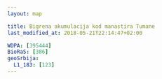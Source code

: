 ```yaml
---
layout: map

title: Bigrena akumulacija kod manastira Tumane
last_modified_at: 2018-05-21T22:14:47+02:00

WDPA: [395444]
BioRaS: [386]
geoSrbija:
  L1_183: [123]
---
```

